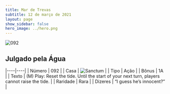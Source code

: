 ```yaml
---
title: Mar de Trevas
subtitle: 12 de março de 2021
layout: page
show_sidebar: false
hero_image: ../hero.png
---
```


![092](https://cdn.keyforgegame.com/media/card_front/pt/496_092_WR7RWFF9MF42_pt.png)

## Julgado pela Água

|----|----|
| Número | 092 |
| Casa | ![Sanctum](https://archonarcana.com/images/thumb/c/c7/Sanctum.png/22px-Sanctum.png "Santuário") |
| Tipo | Ação |
| Bônus | 1A |
| Texto | (M) Play: Reset the tide. Until the start of your next turn, players cannot raise the tide. |
| Raridade | Rara |
| Dizeres | “I guess he’s innocent?” |
